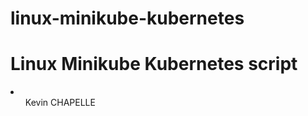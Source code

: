 # linux-minikube-kubernetes
<h1>Linux Minikube Kubernetes script</h1>
<p>
<li>
<ul>Kevin CHAPELLE</ul>
</li>
</p>

